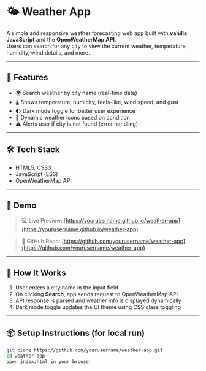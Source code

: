 # 🌤️ Weather App

A simple and responsive weather forecasting web app built with **vanilla JavaScript** and the **OpenWeatherMap API**.  
Users can search for any city to view the current weather, temperature, humidity, wind details, and more.

---

## 🚀 Features

- 🌍 Search weather by city name (real-time data)
- 🌡️ Shows temperature, humidity, feels-like, wind speed, and gust
- 🌓 Dark mode toggle for better user experience
- 📸 Dynamic weather icons based on condition
- ⚠️ Alerts user if city is not found (error handling)

---

## 🛠️ Tech Stack

- HTML5, CSS3
- JavaScript (ES6)
- OpenWeatherMap API

---

## 📸 Demo

> 💻 Live Preview: [https://yourusername.github.io/weather-app](https://yourusername.github.io/weather-app)

> 📁 GitHub Repo: [https://github.com/yourusername/weather-app](https://github.com/yourusername/weather-app)

---

## 🧩 How It Works

1. User enters a city name in the input field
2. On clicking **Search**, app sends request to OpenWeatherMap API
3. API response is parsed and weather info is displayed dynamically
4. Dark mode toggle updates the UI theme using CSS class toggling

---

## 📦 Setup Instructions (for local run)

```bash
git clone https://github.com/yourusername/weather-app.git
cd weather-app
open index.html in your browser
